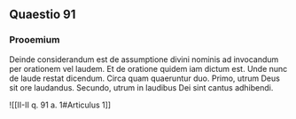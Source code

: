 ## Quaestio 91

### Prooemium

Deinde considerandum est de assumptione divini nominis ad invocandum per orationem vel laudem. Et de oratione quidem iam dictum est. Unde nunc de laude restat dicendum. Circa quam quaeruntur duo. Primo, utrum Deus sit ore laudandus. Secundo, utrum in laudibus Dei sint cantus adhibendi.

![[II-II q. 91 a. 1#Articulus 1]]

